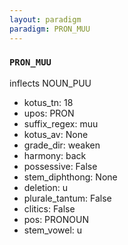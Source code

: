```yaml
---
layout: paradigm
paradigm: PRON_MUU
---
```

### ` PRON_MUU `

inflects NOUN_PUU 
* kotus_tn: 18
* upos: PRON
* suffix_regex: muu
* kotus_av: None
* grade_dir: weaken
* harmony: back
* possessive: False
* stem_diphthong: None
* deletion: u
* plurale_tantum: False
* clitics: False
* pos: PRONOUN
* stem_vowel: u
